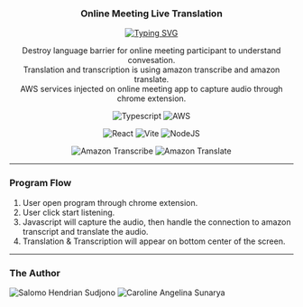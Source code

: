 <p align="center">
  <h3 align="center">Online Meeting Live Translation</h3>
</p>

<p align="center">
  <a href="https://git.io/typing-svg"><img src="https://readme-typing-svg.demolab.com?font=Fira+Code&pause=1000&color=175D9C&center=true&vCenter=true&width=435&lines=Break+the+language+barrier" alt="Typing SVG" /></a>
</p>

<p align="center">
  Destroy language barrier for online meeting participant to understand convesation. <br>
  Translation and transcription is using amazon transcribe and amazon translate. <br>
  AWS services injected on online meeting app to capture audio through chrome extension.
</p>

<p align="center">
    <img alt="Typescript" title="Typescript" src="https://img.shields.io/badge/typescript-%23007ACC.svg?style=for-the-badge&logo=typescript&logoColor=white"/>
    <img alt="AWS" title="AWS" src="https://img.shields.io/badge/AWS-%23FF9900.svg?style=for-the-badge&logo=amazonwebservices&logoColor=white"/>
</p>

<p align="center">
    <img alt="React" title="React" src="https://img.shields.io/badge/React-%2320232a.svg?logo=react&logoColor=%2361DAFB"/>
  <img alt="Vite" title="Vite" src="https://img.shields.io/badge/Vite-646CFF?logo=vite&logoColor=fff"/>
  <img alt="NodeJS" title="NodeJS" src="https://img.shields.io/badge/Node.js-6DA55F?logo=node.js&logoColor=white"/>
</p>

<p align="center">
  <img alt="Amazon Transcribe" title="Amazon Transcribe" src="https://img.shields.io/badge/Amazon%20Transcribe-44A833?logo=amazonwebservices&logoColor=white"/>
  <img alt="Amazon Translate" title="Amazon Translate" src="https://img.shields.io/badge/Amazon%20Translate-44A833?logo=amazonwebservices&logoColor=white"/>
</p>

---

### Program Flow
1. User open program through chrome extension.
2. User click start listening.
3. Javascript will capture the audio, then handle the connection to amazon transcript and translate the audio.
4. Translation & Transcription will appear on bottom center of the screen.

---

### The Author
<p>
  <img alt="Salomo Hendrian Sudjono" title="Salomo Hendrian Sudjono" src="https://custom-icon-badges.demolab.com/badge/-Salomo%20Hendrian%20Sudjono-blue?style=for-the-badge&logo=person-fill&logoColor=white"/>
  <img alt="Caroline Angelina Sunarya" title="Caroline Angelina Sunarya" src="https://custom-icon-badges.demolab.com/badge/-Caroline%20Angelina%20Sunarya-blue?style=for-the-badge&logo=person-fill&logoColor=white"/>
</p>


